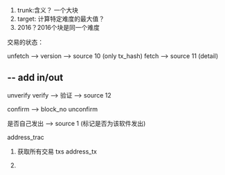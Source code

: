 1. trunk:含义？ 一个大块
2. target: 计算特定难度的最大值？
3.  2016？2016个块是同一个难度

交易的状态：

unfetch  --> version  --> source 10  (only tx_hash)
fetch                 --> source 11  (detail)

--
add in/out
--

unverify
verify -->   验证     -->  source 12

confirm  --> block_no
unconfirm

是否自己发出           -->  source 1 (标记是否为该软件发出)


address_trac

1. 获取所有交易
    txs
    address_tx

2.

